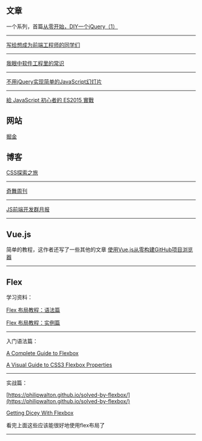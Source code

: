 ## 文章

一个系列，首篇[从零开始，DIY一个jQuery（1）](http://www.cnblogs.com/vajoy/p/5510743.html)

--- 

[写给想成为前端工程师的同学们](https://www.h5jun.com/post/to-be-a-good-frontend-engineer.html)

---

[我眼中软件工程里的常识](https://segmentfault.com/a/1190000006636138)

---

[不用jQuery实现简单的JavaScript幻灯片](http://www.zcfy.cc/article/411)

---

[給 JavaScript 初心者的 ES2015 實戰](http://lifemap.in/es2015-in-action/)

## 网站

[掘金](http://gold.xitu.io/tag/vue.js)

## 博客

[CSS探索之旅](http://blog.doyoe.com/)

---

[奇舞周刊](http://old.75team.com/weekly/)

---

[JS前端开发群月报](http://www.kancloud.cn/jsfront/month/186760)

---

## Vue.js

简单的教程，这作者还写了一些其他的文章 [使用Vue.js从零构建GitHub项目浏览器](http://xlbd.me/vue-demo-github-file-explorer/)

---

## Flex

学习资料：

[Flex 布局教程：语法篇](http://www.ruanyifeng.com/blog/2015/07/flex-grammar.html)

[Flex 布局教程：实例篇](http://www.ruanyifeng.com/blog/2015/07/flex-examples.html)

---

入门语法篇：

[A Complete Guide to Flexbox](https://css-tricks.com/snippets/css/a-guide-to-flexbox/)

[A Visual Guide to CSS3 Flexbox Properties](https://scotch.io/tutorials/a-visual-guide-to-css3-flexbox-properties)

---

实战篇：

[https://philipwalton.github.io/solved-by-flexbox/](https://philipwalton.github.io/solved-by-flexbox/)

[Getting Dicey With Flexbox](https://davidwalsh.name/flexbox-dice)

看完上面这些应该能很好地使用flex布局了

---
